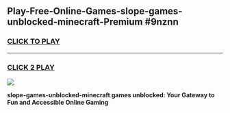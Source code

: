 
## Play-Free-Online-Games-slope-games-unblocked-minecraft-Premium #9nznn
<h3>
<a href="https://premium.freeplayer.one?title=slope-games-unblocked-minecraft&ref=8M">CLICK TO PLAY</a></h3>
<hr>

<h3>
<a href="https://premium.freeplayer.one?title=slope-games-unblocked-minecraft&ref=8M">CLICK 2 PLAY</a>
  
</h3>

<a href="https://premium.freeplayer.one?title=slope-games-unblocked-minecraft&ref=8M"><img src="https://clearcache.store/games.png"></a>


**slope-games-unblocked-minecraft games unblocked: Your Gateway to Fun and Accessible Online Gaming**
